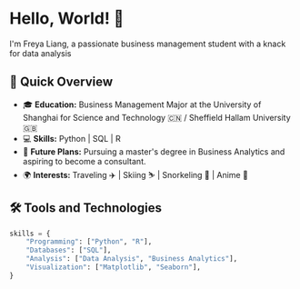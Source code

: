# Hello, World! 👋

I'm Freya Liang, a passionate business management student with a knack for data analysis

## 🚀 Quick Overview

- 🎓 **Education:** Business Management Major at the University of Shanghai for Science and Technology 🇨🇳 / Sheffield Hallam University 🇬🇧
- 💻 **Skills:** Python | SQL | R
- 🌱 **Future Plans:** Pursuing a master's degree in Business Analytics and aspiring to become a consultant.
- 🌍 **Interests:** Traveling ✈️ | Skiing ⛷️ | Snorkeling 🤿 | Anime 💖

## 🛠️ Tools and Technologies

```python
skills = {
    "Programming": ["Python", "R"],
    "Databases": ["SQL"],
    "Analysis": ["Data Analysis", "Business Analytics"],
    "Visualization": ["Matplotlib", "Seaborn"],
}
